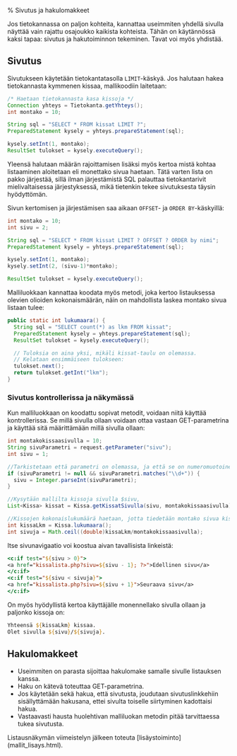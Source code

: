 % Sivutus ja hakulomakkeet
<!-- order: 8.5 -->

Jos tietokannassa on paljon kohteita, kannattaa useimmiten
yhdellä sivulla näyttää vain rajattu osajoukko kaikista kohteista.
Tähän on käytännössä kaksi tapaa: sivutus ja hakutoiminnon tekeminen.
Tavat voi myös yhdistää.

## Sivutus

Sivutukseen käytetään tietokantatasolla `LIMIT`-käskyä.
Jos halutaan hakea tietokannasta kymmenen kissaa,
mallikoodiin laitetaan:

~~~java
/* Haetaan tietokannasta kasa kissoja */
Connection yhteys = Tietokanta.getYhteys();
int montako = 10;

String sql = "SELECT * FROM kissat LIMIT ?";
PreparedStatement kysely = yhteys.prepareStatement(sql);

kysely.setInt(1, montako);
ResultSet tulokset = kysely.executeQuery();
~~~

Yleensä halutaan määrän rajoittamisen lisäksi myös kertoa
mistä kohtaa listaaminen aloitetaan eli monettako sivua 
haetaan. Tätä varten lista on pakko järjestää,
sillä ilman järjestämistä SQL palauttaa tietokantarivit mielivaltaisessa
järjestyksessä, mikä tietenkin tekee sivutuksesta täysin hyödyttömän.

Sivun kertomisen ja järjestämisen saa aikaan 
`OFFSET`- ja `ORDER BY`-käskyillä:

~~~java
int montako = 10;
int sivu = 2;

String sql = "SELECT * FROM kissat LIMIT ? OFFSET ? ORDER by nimi";
PreparedStatement kysely = yhteys.prepareStatement(sql);

kysely.setInt(1, montako);
kysely.setInt(2, (sivu-1)*montako);

ResultSet tulokset = kysely.executeQuery();
~~~

Malliluokkaan kannattaa koodata myös metodi, joka kertoo listauksessa olevien olioiden kokonaismäärän, näin on mahdollista laskea montako sivua listaan tulee:

~~~java
public static int lukumaara() {
  String sql = "SELECT count(*) as lkm FROM kissat";
  PreparedStatement kysely = yhteys.prepareStatement(sql);
  ResultSet tulokset = kysely.executeQuery();

  // Tuloksia on aina yksi, mikäli kissat-taulu on olemassa.
  // Kelataan ensimmäiseen tulokseen:
  tulokset.next(); 
  return tulokset.getInt("lkm");
}
~~~

### Sivutus kontrollerissa ja näkymässä

Kun malliluokkaan on koodattu sopivat metodit, voidaan 
niitä käyttää kontrollerissa.
Se millä sivulla ollaan voidaan ottaa vastaan GET-parametrina
ja käyttää sitä määrittämään millä sivulla ollaan:

~~~java
int montakokissaasivulla = 10;
String sivuParametri = request.getParameter("sivu");
int sivu = 1;

//Tarkistetaan että parametri on olemassa, ja että se on numeromuotoinen
if (sivuParametri != null && sivuParametri.matches("\\d+")) {
  sivu = Integer.parseInt(sivuParametri);
}

//Kysytään mallilta kissoja sivulla $sivu, 
List<Kissa> kissat = Kissa.getKissatSivulla(sivu, montakokissaasivulla);

//Kissojen kokonaislukumäärä haetaan, jotta tiedetään montako sivua kissoja kokonaisuudessa on:
int kissaLkm = Kissa.lukumaara();
int sivuja = Math.ceil((double)kissaLkm/montakokissaasivulla);
~~~
Itse sivunavigaatio voi koostua aivan tavallisista linkeistä:

~~~jsp
<c:if test="${sivu > 0}">
<a href="kissalista.php?sivu=${sivu - 1}; ?>">Edellinen sivu</a>
</c:if>
<c:if test="${sivu < sivuja}">
<a href="kissalista.php?sivu=${sivu + 1}">Seuraava sivu</a>
</c:if>
~~~

On myös hyödyllistä kertoa käyttäjälle monennellako sivulla ollaan 
ja paljonko kissoja on:

~~~jsp
Yhteensä ${kissaLkm} kissaa. 
Olet sivulla ${sivu}/${sivuja}.
~~~

## Hakulomakkeet

* Useimmiten on parasta sijoittaa hakulomake samalle sivulle listauksen kanssa.
* Haku on kätevä toteuttaa GET-parametrina. 
* Jos käytetään sekä hakua, että sivutusta, joudutaan sivutuslinkkehiin sisällyttämään hakusana, ettei sivulta toiselle siirtyminen kadottaisi hakua.
* Vastaavasti hausta huolehtivan malliluokan metodin pitää tarvittaessa tukea sivutusta.

<next>
Listausnäkymän viimeistelyn jälkeen toteuta 
[lisäystoiminto](mallit_lisays.html).
</next>
